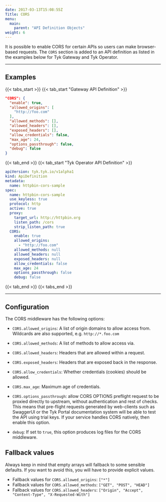 ```yaml
---
date: 2017-03-13T15:08:55Z
Title: CORS
menu:
  main:
    parent: "API Definition Objects"
weight: 6
---
```


It is possible to enable CORS for certain APIs so users can make browser-based requests. The `CORS` section is added to an API definition as listed in the examples below for Tyk Gateway and Tyk Operator.

---

## Examples

{{< tabs_start >}}
{{< tab_start "Gateway API Definition" >}}

```json
"CORS": {
  "enable": true,
  "allowed_origins": [
    "http://foo.com"
  ],
  "allowed_methods": [],
  "allowed_headers": [],
  "exposed_headers": [],
  "allow_credentials": false,
  "max_age": 24,
  "options_passthrough": false,
  "debug": false
}
```

{{< tab_end >}}
{{< tab_start "Tyk Operator API Definition" >}}

```yaml {linenos=true, linenostart=1, hl_lines=["14-24"]}
apiVersion: tyk.tyk.io/v1alpha1
kind: ApiDefinition
metadata:
  name: httpbin-cors-sample
spec:
  name: httpbin-cors-sample
  use_keyless: true
  protocol: http
  active: true
  proxy:
    target_url: http://httpbin.org
    listen_path: /cors
    strip_listen_path: true
  CORS:
    enable: true
    allowed_origins:
      - "http://foo.com"
    allowed_methods: null
    allowed_headers: null
    exposed_headers: null
    allow_credentials: false
    max_age: 24
    options_passthrough: false
    debug: false
```

{{< tab_end >}}
{{< tabs_end >}}

---

## Configuration

The CORS middleware has the following options:

- `CORS.allowed_origins`: A list of origin domains to allow access from. Wildcards are also supported, e.g. `http://*.foo.com`

- `CORS.allowed_methods`: A list of methods to allow access via.

- `CORS.allowed_headers`: Headers that are allowed within a request.

- `CORS.exposed_headers`: Headers that are exposed back in the response.

- `CORS.allow_credentials`: Whether credentials (cookies) should be allowed.

- `CORS.max_age`: Maximum age of credentials.

- `CORS.options_passthrough`: allow CORS OPTIONS preflight request to be proxied directly to upstream, without authentication and rest of checks. This means that pre-flight requests generated by web-clients such as SwaggerUI or
  the Tyk Portal documentation system will be able to test the API using trial keys. If your service handles CORS natively, then enable this option.

- `debug`: If set to `true`, this option produces log files for the CORS middleware.

## Fallback values

Always keep in mind that empty arrays will fallback to some sensible defaults. If you want to avoid this, you will have to provide explicit values.

- Fallback values for `CORS.allowed_origins`: `["*"]`
- Fallback values for `CORS.allowed_methods`: `["GET", "POST", "HEAD"]`
- Fallback values for `CORS.allowed_headers`: `["Origin", "Accept", "Content-Type", "X-Requested-With"]`
